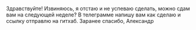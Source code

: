 Здравствуйте! Извиняюсь, я отстаю и не успеваю сделать, можно сдам вам на следующей неделе? В телеграмме напишу вам 
как сделаю и ссылку отправлю на гитхаб.
Заранее спасибо, Александр